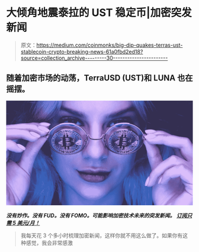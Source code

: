 # 大倾角地震泰拉的 UST 稳定币|加密突发新闻

> 原文：<https://medium.com/coinmonks/big-dip-quakes-terras-ust-stablecoin-crypto-breaking-news-61a0fbd2ed18?source=collection_archive---------30----------------------->

## 随着加密市场的动荡，TerraUSD (UST)和 LUNA 也在摇摆。

![](img/c2b08efc36c08f50094647ec82e7aa74.png)

***没有炒作。没有 FUD。没有 FOMO。可能影响加密技术未来的突发新闻。*** [***订阅只需 5 美元/月！***](https://cryptofuturist.medium.com/membership)

> 我每天花 3 个多小时梳理加密新闻，这样你就不用这么做了。如果你有这种感觉，我会非常感激